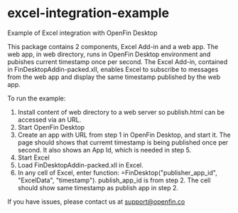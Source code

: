 excel-integration-example
=========================

Example of Excel integration with OpenFin Desktop

This package contains 2 components, Excel Add-in and a web app.  The web app, in web directory, runs in OpenFin Desktop environment and pubishes current timestamp once per second.  The Excel Add-in, contained in FinDesktopAddin-packed.xll, enables Excel to subscribe to messages from the web app and display the same timestamp published by the web app.

To run the example:

1. Install content of web directory to a web server so publish.html can be accessed via an URL.
1. Start OpenFin Desktop
2. Create an app with URL from step 1 in OpenFin Desktop, and start it.  The page should shows that curremt timestamp is being published once per second.  It also shows an App Id, which is needed in step 5.
3. Start Excel
4. Load FinDesktopAddin-packed.xll in Excel.
5. In any cell of Excel, enter function: =FinDesktop("publisher_app_id", "ExcelData", "timestamp").  publish_app_id is from step 2.  The cell should show same timestamp as publish app in step 2.


If you have issues, please contact us at support@openfin.co
